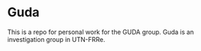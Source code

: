 # Guda
This is a repo for personal work for the GUDA group. Guda is an investigation group in UTN-FRRe.
